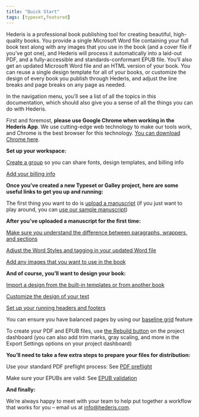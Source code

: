 ```yaml
---
title: "Quick Start"
tags: [typeset,featured]
---
```

 
<html><body><section data-type="chapter" class="hsecchapter" data-hederis-type="hsecchapter" id="quick-start" data-pi-attrs="id: quick-start; data-tags: typeset,featured;" role="doc-chapter" data-tags="typeset,featured" data-author-name=" " data-book-title=" " title="Quick Start"><p class="hblkp" data-hederis-type="hblkp" id="pKjG1dswo">Hederis is a professional book publishing tool for creating beautiful, high-quality books. You provide a single Microsoft Word file containing your full book text along with any images that you use in the book (and a cover file if you&#8217;ve got one), and Hederis will process it automatically into a laid-out PDF, and a fully-accessible and standards-conformant EPUB file. You&#8217;ll also get an updated Microsoft Word file and an HTML version of your book. You can reuse a single design template for all of your books, or customize the design of every book you publish through Hederis, and adjust the line breaks and page breaks on any page as needed. </p><p class="hblkp" data-hederis-type="hblkp" id="pcktN3AZs">In the navigation menu, you&#8217;ll see a list of all the topics in this documentation, which should also give you a sense of all the things you can do with Hederis.</p><p class="hblkp" data-hederis-type="hblkp" id="pM1ptazTn">First and foremost, <strong data-hederis-type="hspanstrong" id="phnhksCmJ">please use Google Chrome when working in the <strong class="hspanstrong" data-hederis-type="hspanstrong" id="pzBqyIysK">Hederis App</strong></strong>. We use cutting-edge web technology to make our tools work, and Chrome is the best browser for this technology. <a href="https://www.google.com/chrome/" class="hspana" data-hederis-type="hspana" id="pHBPDnIes">You can download Chrome here</a>.</p><p class="hblkp" data-hederis-type="hblkp" id="pLPr1jKgK"><strong class="hspanstrong" data-hederis-type="hspanstrong" id="p1RGwvZ16">Set up your workspace:</strong></p><p class="hblkp" data-hederis-type="hblkp" id="pCHNXdse8"><a href="{% link _docs/about-groups.md %}" class="hspana" data-hederis-type="hspana" id="poA8o1PMW">Create a group</a> so you can share fonts, design templates, and billing info</p><p class="hblkp" data-hederis-type="hblkp" id="pTQ9RKJBV"><a href="{% link _docs/billing-info.md %}" class="hspana" data-hederis-type="hspana" id="pu3v5REnJ">Add your billing info</a></p><p class="hblkp" data-hederis-type="hblkp" id="pmx7joH6M"><strong class="hspanstrong" data-hederis-type="hspanstrong" id="pC9yHzELj">Once you&#8217;ve created a new Typeset or Galley project, here are some useful links to get you up and running:</strong></p><p class="hblkp" data-hederis-type="hblkp" id="pQEUT6OJV">The first thing you want to do is <a href="{% link _docs/upload-a-manuscript.md %}" class="hspana" data-hederis-type="hspana" id="pDDUz5axz">upload a manuscript</a> (if you just want to play around, you can <a href="https://www.dropbox.com/s/xbllj9e3gp4m91o/picture-of-dorian-gray-tagged.docx?dl=0" class="hspana" data-hederis-type="hspana" id="p44MCTyIe">use our sample manuscript</a>)</p><p class="hblkp" data-hederis-type="hblkp" id="p7tA3I6Aj"><strong class="hspanstrong" data-hederis-type="hspanstrong" id="pf5ZN80V0">After you&#8217;ve uploaded a manuscript for the first time:</strong></p><p class="hblkp" data-hederis-type="hblkp" id="pDkVmglPE"><a href="{% link _docs/semantic-tagging.md %}" class="hspana" data-hederis-type="hspana" id="pj964lpz8">Make sure you understand the difference between paragraphs, wrappers, and sections</a></p><p class="hblkp" data-hederis-type="hblkp" id="pwtNHGLb3"><a href="{% link _docs/fine-tune-styles.md %}" class="hspana" data-hederis-type="hspana" id="pSdKIH0la">Adjust the Word Styles and tagging in your updated Word file</a></p><p class="hblkp" data-hederis-type="hblkp" id="p47q75l8g"><a href="{% link _docs/upload-a-cover.md %}" class="hspana" data-hederis-type="hspana" id="pR5J8qI8t">Add any images that you want to use in the book</a></p><p class="hblkp" data-hederis-type="hblkp" id="pwByZqFNe"><strong class="hspanstrong" data-hederis-type="hspanstrong" id="p8ZdVcOVm">And of course, you&#8217;ll want to design your book:</strong></p><p class="hblkp" data-hederis-type="hblkp" id="pHOEuZe8J"><a href="{% link _docs/design-templates.md %}" class="hspana" data-hederis-type="hspana" id="pivmjoTSN">Import a design from the built-in templates or from another book</a></p><p class="hblkp" data-hederis-type="hblkp" id="ppikiDQZX"><a href="{% link _docs/typeset-text-design.md %}" class="hspana" data-hederis-type="hspana" id="pY1WllcpU">Customize the design of your text</a></p><p class="hblkp" data-hederis-type="hblkp" id="pPBrpGsLB"><a href="{% link _docs/typeset-master-pages.md %}" class="hspana" data-hederis-type="hspana" id="pK4sierLd">Set up your running headers and footers</a></p><p class="hblkp" data-hederis-type="hblkp" id="pcMhVY1mL">You can ensure you have balanced pages by using our <a href="{% link _docs/baseline-grid.md %}" class="hspana" data-hederis-type="hspana" id="pLgGCdVyI">baseline grid</a> feature</p><p class="hblkp" data-hederis-type="hblkp" id="pSkDAzlIv">To create your PDF and EPUB files, use <a href="{% link _docs/builds.md %}" class="hspana" data-hederis-type="hspana" id="pwZj75Jea">the Rebuild button</a> on the project dashboard (you can also add trim marks, gray scaling, and more in the Export Settings options on your project dashboard)</p><p class="hblkp" data-hederis-type="hblkp" id="pdCtTqs8g"><strong class="hspanstrong" data-hederis-type="hspanstrong" id="p7f1a2zpB">You&#8217;ll need to take a few extra steps to prepare your files for distribution:</strong></p><p class="hblkp" data-hederis-type="hblkp" id="pDtOS1zDc">Use your standard PDF preflight process: See <a href="{% link _docs/pdf-preflight.md %}" class="hspana" data-hederis-type="hspana" id="ppt4QsVLG">PDF preflight</a></p><p class="hblkp" data-hederis-type="hblkp" id="pqZCg5BUp">Make sure your EPUBs are valid: See <a href="{% link _docs/epub-validation.md %}" class="hspana" data-hederis-type="hspana" id="pMIOBxa68">EPUB validation</a></p><p class="hblkp" data-hederis-type="hblkp" id="pNO9vni7R"><strong class="hspanstrong" data-hederis-type="hspanstrong" id="ptbUyjCh3">And finally:</strong></p><p class="hblkp" data-hederis-type="hblkp" id="pxBJ26bwC">We&#8217;re always happy to meet with your team to help put together a workflow that works for you &#8211; email us at <a href="mailto:info@hederis.com" class="hspana" data-hederis-type="hspana" id="p7vLFpvRL">info@hederis.com</a>. </p></section></body></html>
